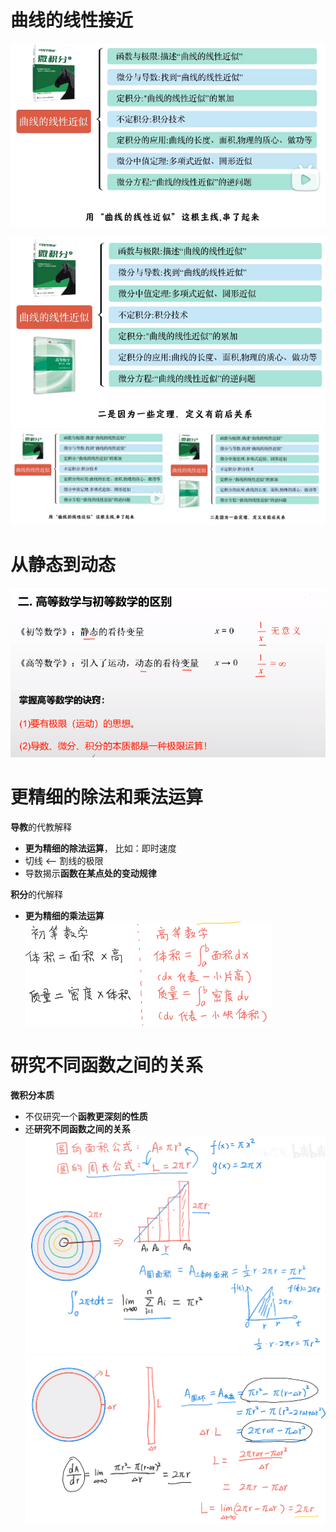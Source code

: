 # 曲线的线性接近
![](../photo/Pasted%20image%2020240325190459.png)

![](../photo/Pasted%20image%2020240325190512.png)
![](../photo/Pasted%20image%2020240325190359.png)

# 从静态到动态
![](../photo/Pasted%20image%2020240319165026.png)

# 更精细的除法和乘法运算
**导教**的代教解释
- **更为精细的除法运算**， 比如：即时速度
- 切线 <-- 割线的极限
- 导数揭示**函数在某点处的变动规律**

**积分**的代解释
- **更为精细的乘法运算**
![](../photo/Pasted%20image%2020240319094510.png)

# 研究不同函数之间的关系
**微积分本质**
- 不仅研究一个**函教更深刻的性质**
- 还**研究不同函数之间的关系**
![](../photo/Pasted%20image%2020240319100102.png)
![](../photo/Pasted%20image%2020240319100223.png)